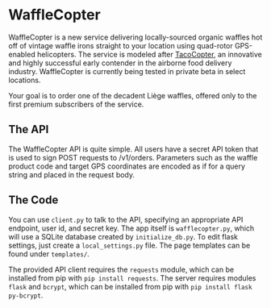 # WaffleCopter

WaffleCopter is a new service delivering locally-sourced organic waffles hot
off of vintage waffle irons straight to your location using quad-rotor
GPS-enabled helicopters. The service is modeled after
[TacoCopter](http://tacocopter.com), an innovative and highly successful early
contender in the airborne food delivery industry. WaffleCopter is currently
being tested in private beta in select locations.

Your goal is to order one of the decadent Liège waffles, offered only to the
first premium subscribers of the service.

## The API

The WaffleCopter API is quite simple. All users have a secret API token that is
used to sign POST requests to /v1/orders. Parameters such as the waffle product
code and target GPS coordinates are encoded as if for a query string and placed
in the request body.

## The Code

You can use `client.py` to talk to the API, specifying an appropriate API
endpoint, user id, and secret key. The app itself is `wafflecopter.py`, which
will use a SQLite database created by `initialize_db.py`. To edit flask
settings, just create a `local_settings.py` file. The page templates can be
found under `templates/`.

The provided API client requires the `requests` module, which can be installed
from pip with `pip install requests`. The server requires modules `flask` and
`bcrypt`, which can be installed from pip with `pip install flask py-bcrypt`.

